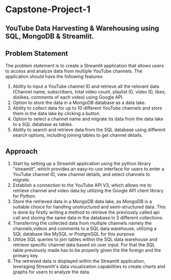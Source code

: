 # Capstone-Project-1
## YouTube Data Harvesting &amp; Warehousing using SQL, MongoDB &amp; Streamlit. 
## Problem Statement 
The problem statement is to create a Streamlit application that allows users to access and analyze data from multiple YouTube channels. The application should have the following features:
1) Ability to input a YouTube channel ID and retrieve all the relevant data (Channel name, subscribers, total video count, playlist ID, video ID, likes, dislikes, comments of each video) using Google API.
2) Option to store the data in a MongoDB database as a data lake.
3) Ability to collect data for up to 10 different YouTube channels and store them in the data lake by clicking a button.
4) Option to select a channel name and migrate its data from the data lake to a SQL database as tables.
5) Ability to search and retrieve data from the SQL database using different search options, including joining tables to get channel details.

## Approach 
1) Start by setting up a Streamlit application using the python library "streamlit", which provides an easy-to-use interface for users to enter a YouTube channel ID, view channel details, and select channels to migrate.
2) Establish a connection to the YouTube API V3, which allows me to retrieve channel and video data by utilizing the Google API client library for Python.
3) Store the retrieved data in a MongoDB data lake, as MongoDB is a suitable choice for handling unstructured and semi-structured data. This is done by firstly writing a method to retrieve the previously called api call and storing the same data in the database in 3 different collections.
4) Transferring the collected data from multiple channels namely the channels,videos and comments to a SQL data warehouse, utilizing a SQL database like MySQL or PostgreSQL for this purpose.
5) Utilize SQL queries to join tables within the SQL data warehouse and retrieve specific channel data based on user input. For that the SQL table previously made has to be properly given the the foreign and the primary key.
6) The retrieved data is displayed within the Streamlit application, leveraging Streamlit's data visualization capabilities to create charts and graphs for users to analyze the data.
